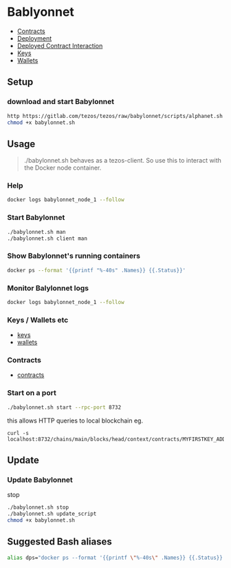 Bablyonnet
===

 - [Contracts](babylonnet-contracts.md)
 - [Deployment](babylonnet-deployment.md)
 - [Deployed Contract Interaction](babylonnet-deployed-contract-interaction.md)
 - [Keys](babylonnet-keys.md)
 - [Wallets](babylonnet-wallets.md)

Setup
---

### download and start Babylonnet

```bash
http https://gitlab.com/tezos/tezos/raw/babylonnet/scripts/alphanet.sh -d -o babylonnet.sh
chmod +x babylonnet.sh
```

Usage
---

> ./babylonnet.sh behaves as a tezos-client. So use this to interact with the Docker node container.

### Help

```bash
docker logs babylonnet_node_1 --follow
```

### Start Babylonnet

```bash
./babylonnet.sh man
./babylonnet.sh client man
```

### Show Babylonnet's running containers

```bash
docker ps --format '{{printf "%-40s" .Names}} {{.Status}}'
```

### Monitor Balylonnet logs

```bash
docker logs babylonnet_node_1 --follow
```

### Keys / Wallets etc

 - [keys](./babylonnet-keys.md)
 - [wallets](./babylonnet-wallets.md)

### Contracts

 - [contracts](./babylonnet-contracts.md)

### Start on a port

```bash
./babylonnet.sh start --rpc-port 8732
```
this allows HTTP queries to local blockchain eg.
```
curl -s localhost:8732/chains/main/blocks/head/context/contracts/MYFIRSTKEY_ADDRESS/balance
```

Update
---

### Update Babylonnet

stop 
```bash
./babylonnet.sh stop
./babylonnet.sh update_script
chmod +x babylonnet.sh
```

Suggested Bash aliases
---

```bash
alias dps="docker ps --format '{{printf \"%-40s\" .Names}} {{.Status}}'"
```
